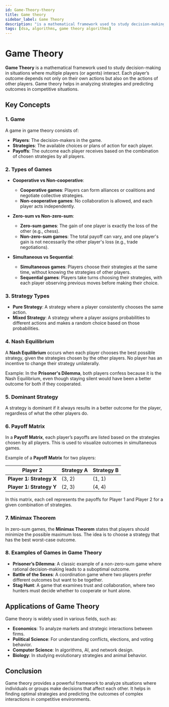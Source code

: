 ```yaml
---
id: Game-Theory-theory  
title: Game theory  
sidebar_label: Game Theory  
description: "is a mathematical framework used to study decision-making in situations where multiple players interact."
tags: [dsa, algorithms, game theory algorithms]
---
```


# Game Theory

**Game Theory** is a mathematical framework used to study decision-making in situations where multiple players (or agents) interact. Each player’s outcome depends not only on their own actions but also on the actions of other players. Game theory helps in analyzing strategies and predicting outcomes in competitive situations.

## Key Concepts

### 1. **Game**
A game in game theory consists of:
- **Players**: The decision-makers in the game.
- **Strategies**: The available choices or plans of action for each player.
- **Payoffs**: The outcome each player receives based on the combination of chosen strategies by all players.

### 2. **Types of Games**
- **Cooperative vs Non-cooperative**:
  - **Cooperative games**: Players can form alliances or coalitions and negotiate collective strategies.
  - **Non-cooperative games**: No collaboration is allowed, and each player acts independently.
  
- **Zero-sum vs Non-zero-sum**:
  - **Zero-sum games**: The gain of one player is exactly the loss of the other (e.g., chess).
  - **Non-zero-sum games**: The total payoff can vary, and one player's gain is not necessarily the other player's loss (e.g., trade negotiations).

- **Simultaneous vs Sequential**:
  - **Simultaneous games**: Players choose their strategies at the same time, without knowing the strategies of other players.
  - **Sequential games**: Players take turns choosing their strategies, with each player observing previous moves before making their choice.

### 3. **Strategy Types**
- **Pure Strategy**: A strategy where a player consistently chooses the same action.
- **Mixed Strategy**: A strategy where a player assigns probabilities to different actions and makes a random choice based on those probabilities.

### 4. **Nash Equilibrium**
A **Nash Equilibrium** occurs when each player chooses the best possible strategy, given the strategies chosen by the other players. No player has an incentive to change their strategy unilaterally.

Example: In the **Prisoner's Dilemma**, both players confess because it is the Nash Equilibrium, even though staying silent would have been a better outcome for both if they cooperated.

### 5. **Dominant Strategy**
A strategy is dominant if it always results in a better outcome for the player, regardless of what the other players do.

### 6. **Payoff Matrix**
In a **Payoff Matrix**, each player’s payoffs are listed based on the strategies chosen by all players. This is used to visualize outcomes in simultaneous games.

Example of a **Payoff Matrix** for two players:

| Player 2 | Strategy A | Strategy B |
|----------|------------|------------|
| **Player 1: Strategy X** | (3, 2)     | (1, 1)     |
| **Player 1: Strategy Y** | (2, 3)     | (4, 4)     |

In this matrix, each cell represents the payoffs for Player 1 and Player 2 for a given combination of strategies.

### 7. **Minimax Theorem**
In zero-sum games, the **Minimax Theorem** states that players should minimize the possible maximum loss. The idea is to choose a strategy that has the best worst-case outcome.

### 8. **Examples of Games in Game Theory**

- **Prisoner’s Dilemma**: A classic example of a non-zero-sum game where rational decision-making leads to a suboptimal outcome.
- **Battle of the Sexes**: A coordination game where two players prefer different outcomes but want to be together.
- **Stag Hunt**: A game that examines trust and collaboration, where two hunters must decide whether to cooperate or hunt alone.

## Applications of Game Theory
Game theory is widely used in various fields, such as:
- **Economics**: To analyze markets and strategic interactions between firms.
- **Political Science**: For understanding conflicts, elections, and voting behavior.
- **Computer Science**: In algorithms, AI, and network design.
- **Biology**: In studying evolutionary strategies and animal behavior.

## Conclusion
Game theory provides a powerful framework to analyze situations where individuals or groups make decisions that affect each other. It helps in finding optimal strategies and predicting the outcomes of complex interactions in competitive environments.
